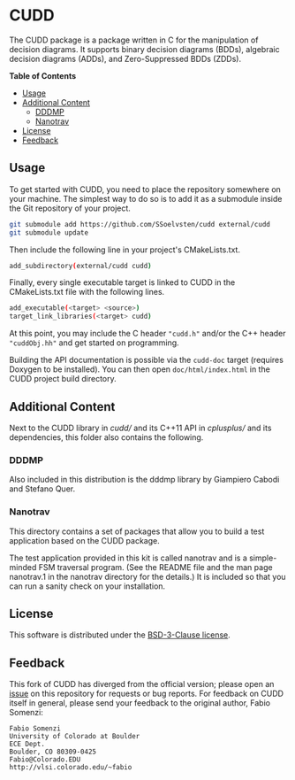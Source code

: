 # CUDD

The CUDD package is a package written in C for the manipulation of decision
diagrams. It supports binary decision diagrams (BDDs), algebraic decision
diagrams (ADDs), and Zero-Suppressed BDDs (ZDDs).

<!-- markdown-toc start - Don't edit this section. Run M-x markdown-toc-refresh-toc -->
**Table of Contents**

- [Usage](#usage)
- [Additional Content](#additional-content)
    - [DDDMP](#dddmp)
    - [Nanotrav](#nanotrav)
- [License](#license)
- [Feedback](#feedback)

<!-- markdown-toc end -->

## Usage

To get started with CUDD, you need to place the repository somewhere on your
machine. The simplest way to do so is to add it as a submodule inside the Git
repository of your project.

```bash
git submodule add https://github.com/SSoelvsten/cudd external/cudd
git submodule update
```

Then include the following line in your project's CMakeLists.txt.
```bash
add_subdirectory(external/cudd cudd)
```

Finally, every single executable target is linked to CUDD in the
CMakeLists.txt file with the following lines.
```bash
add_executable(<target> <source>)
target_link_libraries(<target> cudd)
```

At this point, you may include the C header `"cudd.h"` and/or the C++ header
`"cuddObj.hh"` and get started on programming.

Building the API documentation is possible via the `cudd-doc` target (requires
Doxygen to be installed). You can then open `doc/html/index.html` in the CUDD
project build directory.

## Additional Content

Next to the CUDD library in *cudd/* and its C++11 API in *cplusplus/* and its
dependencies, this folder also contains the following.

### DDDMP

Also included in this distribution is the dddmp library by Giampiero Cabodi and
Stefano Quer.

### Nanotrav

This directory contains a set of packages that allow you to build a test
application based on the CUDD package.

The test application provided in this kit is called nanotrav and is a
simple-minded FSM traversal program. (See the README file and the man page
nanotrav.1 in the nanotrav directory for the details.) It is included so that
you can run a sanity check on your installation.

## License

This software is distributed under the [BSD-3-Clause license](LICENSE).

## Feedback

This fork of CUDD has diverged from the official version; please open an
[issue](https://github.com/SSoelvsten/cudd/issues/new) on this repository for
requests or bug reports. For feedback on CUDD itself in general, please send
your feedback to the original author, Fabio Somenzi:

```
Fabio Somenzi
University of Colorado at Boulder
ECE Dept.
Boulder, CO 80309-0425
Fabio@Colorado.EDU
http://vlsi.colorado.edu/~fabio
```
